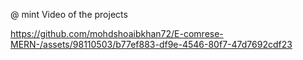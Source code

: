 @ mint Video of the projects

https://github.com/mohdshoaibkhan72/E-comrese-MERN-/assets/98110503/b77ef883-df9e-4546-80f7-47d7692cdf23

